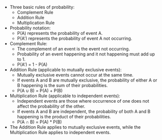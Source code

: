 * Three basic rules of probability: 
    * Complement Rule
    * Addition Rule
    * Multiplication Rule
* Probability notation:
    * P(A) represents the probability of event A.
    * P(A') represents the probability of event A not occurring.
* Complement Rule:
    * The complement of an event is the event not occurring.
    * Probability of an event happening and it not happening must add up to 1.
    * P(A') = 1 - P(A)
* Addition Rule (applicable to mutually exclusive events):
    * Mutually exclusive events cannot occur at the same time.
    * If events A and B are mutually exclusive, the probability of either A or B happening is the sum of their probabilities.
    * P(A ∪ B) = P(A) + P(B) 
* Multiplication Rule (applicable to independent events):
    * Independent events are those where occurrence of one does not affect the probability of the other.
    * If events A and B are independent, the probability of both A and B happening is the product of their probabilities.
    * P(A ∩ B) = P(A) * P(B)
* The Addition Rule applies to mutually exclusive events, while the Multiplication Rule applies to independent events.
